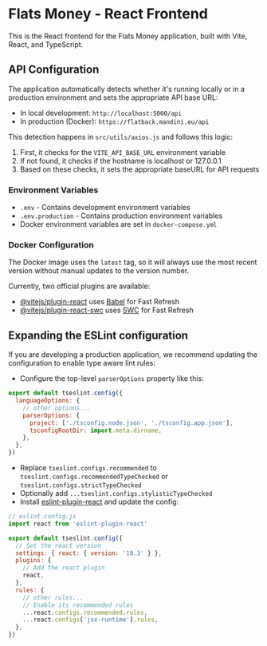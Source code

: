 # Flats Money - React Frontend

This is the React frontend for the Flats Money application, built with Vite, React, and TypeScript.

## API Configuration

The application automatically detects whether it's running locally or in a production environment and sets the appropriate API base URL:

- In local development: `http://localhost:5000/api`
- In production (Docker): `https://flatback.mandini.eu/api`

This detection happens in `src/utils/axios.js` and follows this logic:
1. First, it checks for the `VITE_API_BASE_URL` environment variable
2. If not found, it checks if the hostname is localhost or 127.0.0.1
3. Based on these checks, it sets the appropriate baseURL for API requests

### Environment Variables

- `.env` - Contains development environment variables
- `.env.production` - Contains production environment variables
- Docker environment variables are set in `docker-compose.yml`

### Docker Configuration

The Docker image uses the `latest` tag, so it will always use the most recent version without manual updates to the version number.

Currently, two official plugins are available:

- [@vitejs/plugin-react](https://github.com/vitejs/vite-plugin-react/blob/main/packages/plugin-react/README.md) uses [Babel](https://babeljs.io/) for Fast Refresh
- [@vitejs/plugin-react-swc](https://github.com/vitejs/vite-plugin-react-swc) uses [SWC](https://swc.rs/) for Fast Refresh

## Expanding the ESLint configuration

If you are developing a production application, we recommend updating the configuration to enable type aware lint rules:

- Configure the top-level `parserOptions` property like this:

```js
export default tseslint.config({
  languageOptions: {
    // other options...
    parserOptions: {
      project: ['./tsconfig.node.json', './tsconfig.app.json'],
      tsconfigRootDir: import.meta.dirname,
    },
  },
})
```

- Replace `tseslint.configs.recommended` to `tseslint.configs.recommendedTypeChecked` or `tseslint.configs.strictTypeChecked`
- Optionally add `...tseslint.configs.stylisticTypeChecked`
- Install [eslint-plugin-react](https://github.com/jsx-eslint/eslint-plugin-react) and update the config:

```js
// eslint.config.js
import react from 'eslint-plugin-react'

export default tseslint.config({
  // Set the react version
  settings: { react: { version: '18.3' } },
  plugins: {
    // Add the react plugin
    react,
  },
  rules: {
    // other rules...
    // Enable its recommended rules
    ...react.configs.recommended.rules,
    ...react.configs['jsx-runtime'].rules,
  },
})
```
